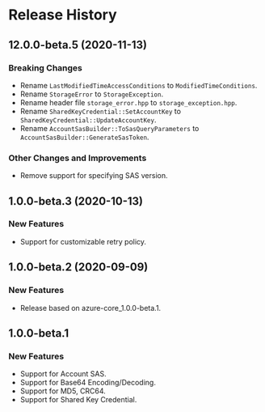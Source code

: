 # Release History

## 12.0.0-beta.5 (2020-11-13)

### Breaking Changes

* Rename `LastModifiedTimeAccessConditions` to `ModifiedTimeConditions`.
* Rename `StorageError` to `StorageException`.
* Rename header file `storage_error.hpp` to `storage_exception.hpp`.
* Rename `SharedKeyCredential::SetAccountKey` to `SharedKeyCredential::UpdateAccountKey`.
* Rename `AccountSasBuilder::ToSasQueryParameters` to `AccountSasBuilder::GenerateSasToken`.

### Other Changes and Improvements

* Remove support for specifying SAS version.

## 1.0.0-beta.3 (2020-10-13)

### New Features

* Support for customizable retry policy.

## 1.0.0-beta.2 (2020-09-09)

### New Features

* Release based on azure-core_1.0.0-beta.1.

## 1.0.0-beta.1

### New Features

* Support for Account SAS.
* Support for Base64 Encoding/Decoding.
* Support for MD5, CRC64.
* Support for Shared Key Credential.
